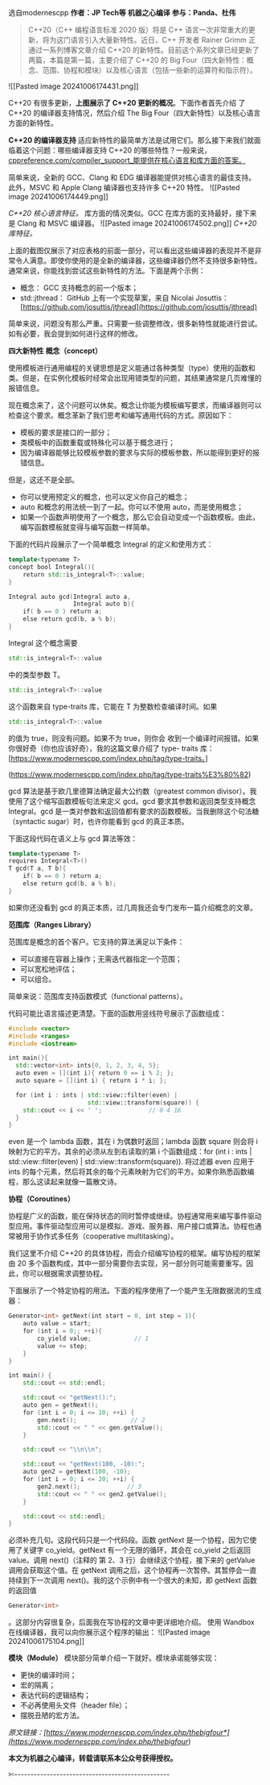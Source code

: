 选自modernescpp
**作者：JP Tech等**
**机器之心编译**
**参与：Panda、杜伟**

> C++20（C++ 编程语言标准 2020 版）将是 C++ 语言一次非常重大的更新，将为这门语言引入大量新特性。近日，C++ 开发者 Rainer Grimm 正通过一系列博客文章介绍 C++20 的新特性。目前这个系列文章已经更新了两篇，本篇是第一篇，主要介绍了 C++20 的 Big Four（四大新特性：概念、范围、协程和模块）以及核心语言（包括一些新的运算符和指示符）。

![[Pasted image 20241006174431.png]]

C++20 有很多更新，**上图展示了 C++20 更新的概况**。下面作者首先介绍 了 C++20 的编译器支持情况，然后介绍 The Big Four（四大新特性）以及核心语言方面的新特性。

**C++20 的编译器支持**
适应新特性的最简单方法是试用它们。那么接下来我们就面临着这个问题：哪些编译器支持 C++20 的哪些特性？一般来说，[cppreference.com/compiler_support_能提供在核心语言和库方面的答案。](http://cppreference.com/compiler_support_%E8%83%BD%E6%8F%90%E4%BE%9B%E5%9C%A8%E6%A0%B8%E5%BF%83%E8%AF%AD%E8%A8%80%E5%92%8C%E5%BA%93%E6%96%B9%E9%9D%A2%E7%9A%84%E7%AD%94%E6%A1%88%E3%80%82)

简单来说，全新的 GCC、Clang 和 EDG 编译器能提供对核心语言的最佳支持。此外，MSVC 和 Apple Clang 编译器也支持许多 C++20 特性。
![[Pasted image 20241006174449.png]]

_C++20 核心语言特征。_
库方面的情况类似。GCC 在库方面的支持最好，接下来是 Clang 和 MSVC 编译器。
![[Pasted image 20241006174502.png]]
_C++20 库特征。_

上面的截图仅展示了对应表格的前面一部分，可以看出这些编译器的表现并不是非常令人满意。即使你使用的是全新的编译器，这些编译器仍然不支持很多新特性。
通常来说，你能找到尝试这些新特性的方法。下面是两个示例：

- 概念：
    GCC 支持概念的前一个版本；
- std::jthread：
    GitHub 上有一个实现草案，来自 Nicolai Josuttis：
    [https://github.com/josuttis/jthread](https://github.com/josuttis/jthread)

简单来说，问题没有那么严重。只需要一些调整修改，很多新特性就能进行尝试。如有必要，我会提到如何进行这样的修改。

**四大新特性**
**概念（concept）**

使用模板进行通用编程的关键思想是定义能通过各种类型（type）使用的函数和类。但是，在实例化模板时经常会出现用错类型的问题，其结果通常是几页难懂的报错信息。

现在概念来了，这个问题可以休矣。概念让你能为模板编写要求，而编译器则可以检查这个要求。概念革新了我们思考和编写通用代码的方式。原因如下：

- 模板的要求是接口的一部分；
- 类模板中的函数重载或特殊化可以基于概念进行；
- 因为编译器能够比较模板参数的要求与实际的模板参数，所以能得到更好的报错信息。

但是，这还不是全部。

- 你可以使用预定义的概念，也可以定义你自己的概念；
- auto 和概念的用法统一到了一起。你可以不使用 auto，而是使用概念；
- 如果一个函数声明使用了一个概念，那么它会自动变成一个函数模板。由此，编写函数模板就变得与编写函数一样简单。

下面的代码片段展示了一个简单概念 Integral 的定义和使用方式：

```cpp
template<typename T>
concept bool Integral(){
    return std::is_integral<T>::value;
}

Integral auto gcd(Integral auto a,
                  Integral auto b){
    if( b == 0 ) return a;
    else return gcd(b, a % b);
}
```
Integral 这个概念需要 
```cpp
std::is_integral<T>::value
```
中的类型参数 T。
```cpp
std::is_integral<T>::value 
```
这个函数来自 type-traits 库，它能在 T 为整数检查编译时间。如果 
```cpp
std::is_integral<T>::value
```
的值为 true，则没有问题。如果不为 true，则你会
收到一个编译时间报错。如果你很好奇（你也应该好奇），我的这篇文章介绍了 type-
traits 库：[https://www.modernescpp.com/index.php/tag/type-traits。]

(https://www.modernescpp.com/index.php/tag/type-traits%E3%80%82)

gcd 算法是基于欧几里德算法确定最大公约数（greatest common divisor）。我使用了这个缩写函数模板句法来定义 gcd。gcd 要求其参数和返回类型支持概念 Integral。gcd 是一类对参数和返回值都有要求的函数模板。当我删除这个句法糖（syntactic sugar）时，也许你能看到 gcd 的真正本质。

下面这段代码在语义上与 gcd 算法等效：

```cpp
template<typename T>
requires Integral<T>()
T gcd(T a, T b){
    if( b == 0 ) return a;
    else return gcd(b, a % b);
}
```

如果你还没看到 gcd 的真正本质，过几周我还会专门发布一篇介绍概念的文章。

**范围库（Ranges Library）**

范围库是概念的首个客户。它支持的算法满足以下条件：

- 可以直接在容器上操作；无需迭代器指定一个范围；
- 可以宽松地评估；
- 可以组合。

简单来说：范围库支持函数模式（functional patterns）。

代码可能比语言描述更清楚。下面的函数用竖线符号展示了函数组成：

```cpp
#include <vector>
#include <ranges>
#include <iostream>

int main(){
  std::vector<int> ints{0, 1, 2, 3, 4, 5};
  auto even = [](int i){ return 0 == i % 2; };
  auto square = [](int i) { return i * i; };

  for (int i : ints | std::view::filter(even) |
                      std::view::transform(square)) {
    std::cout << i << ' ';             // 0 4 16
  }
}
```

even 是一个 lambda 函数，其在 i 为偶数时返回；lambda 函数 square 则会将 i 映射为它的平方。其余的必须从左到右读取的第 i 个函数组成：for (int i : ints | std::view::filter(even) | std::view::transform(square)). 将过滤器 even 应用于 ints 的每个元素，然后将其余的每个元素映射为它们的平方。如果你熟悉函数编程，那么这读起来就像一篇散文诗。

**协程（Coroutines）**

协程是广义的函数，能在保持状态的同时暂停或继续。协程通常用来编写事件驱动型应用。事件驱动型应用可以是模拟、游戏、服务器、用户接口或算法。协程也通常被用于协作式多任务（cooperative multitasking）。

我们这里不介绍 C++20 的具体协程，而会介绍编写协程的框架。编写协程的框架由 20 多个函数构成，其中一部分需要你去实现，另一部分则可能需要重写。因此，你可以根据需求调整协程。

下面展示了一个特定协程的用法。下面的程序使用了一个能产生无限数据流的生成器：

```cpp
Generator<int> getNext(int start = 0, int step = 1){
    auto value = start;
    for (int i = 0;; ++i){
        co_yield value;            // 1
        value += step;
    }
}

int main() {
    std::cout << std::endl;

    std::cout << "getNext():";
    auto gen = getNext();
    for (int i = 0; i <= 10; ++i) {
        gen.next();               // 2
        std::cout << " " << gen.getValue();
    }

    std::cout << "\\n\\n";

    std::cout << "getNext(100, -10):";
    auto gen2 = getNext(100, -10);
    for (int i = 0; i <= 20; ++i) {
        gen2.next();             // 3
        std::cout << " " << gen2.getValue();
    }

    std::cout << std::endl;
}
```

必须补充几句。这段代码只是一个代码段。函数 getNext 是一个协程，因为它使用了关键字 co_yield。getNext 有一个无限的循环，其会在 co_yield 之后返回 value。调用 next()（注释的 第 2、3 行）会继续这个协程，接下来的 getValue 调用会获取这个值。在 getNext 调用之后，这个协程再一次暂停。其暂停会一直持续到下一次调用 next()。我的这个示例中有一个很大的未知，即 getNext 函数的返回值 
```cpp
Generator<int>
```
。这部分内容很复杂，后面我在写协程的文章中更详细地介绍。
使用 Wandbox 在线编译器，我可以向你展示这个程序的输出：
![[Pasted image 20241006175104.png]]

**模块（Module）**
模块部分简单介绍一下就好。模块承诺能够实现：

- 更快的编译时间；
- 宏的隔离；
- 表达代码的逻辑结构；
- 不必再使用头文件（header file）；
- 摆脱丑陋的宏方法。

*原文链接：[https://www.modernescpp.com/index.php/thebigfour*](https://www.modernescpp.com/index.php/thebigfour*)

**本文为机器之心编译，转载请联系本公众号获得授权。**

✄------------------------------------------------